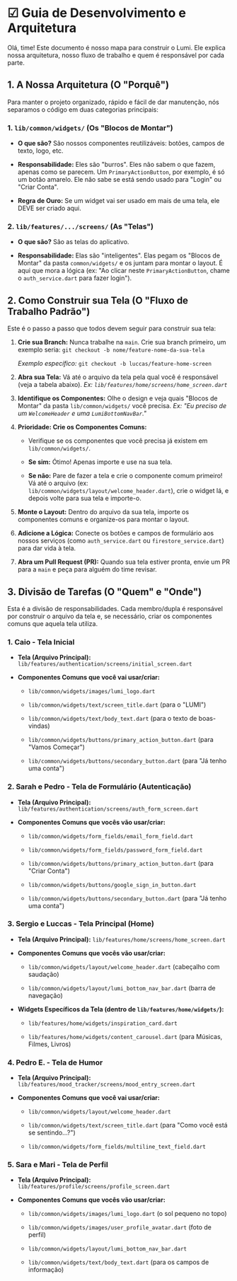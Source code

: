 # ☑ Guia de Desenvolvimento e Arquitetura

Olá, time! Este documento é nosso mapa para construir o Lumi. Ele explica nossa arquitetura, nosso fluxo de trabalho e quem é responsável por cada parte.

## 1. A Nossa Arquitetura (O "Porquê")

Para manter o projeto organizado, rápido e fácil de dar manutenção, nós separamos o código em duas categorias principais:

### 1. `lib/common/widgets/` (Os "Blocos de Montar")

* **O que são?** São nossos componentes reutilizáveis: botões, campos de texto, logo, etc.

* **Responsabilidade:** Eles são "burros". Eles não sabem o que fazem, apenas como se parecem. Um `PrimaryActionButton`, por exemplo, é só um botão amarelo. Ele não sabe se está sendo usado para "Login" ou "Criar Conta".

* **Regra de Ouro:** Se um widget vai ser usado em mais de uma tela, ele DEVE ser criado aqui.

### 2. `lib/features/.../screens/` (As "Telas")

* **O que são?** São as telas do aplicativo.

* **Responsabilidade:** Elas são "inteligentes". Elas pegam os "Blocos de Montar" da pasta `common/widgets/` e os juntam para montar o layout. É aqui que mora a lógica (ex: "Ao clicar neste `PrimaryActionButton`, chame o `auth_service.dart` para fazer login").

## 2. Como Construir sua Tela (O "Fluxo de Trabalho Padrão")

Este é o passo a passo que todos devem seguir para construir sua tela:

1. **Crie sua Branch:** Nunca trabalhe na `main`. Crie sua branch primeiro, um exemplo seria:
   `git checkout -b nome/feature-nome-da-sua-tela`

   *Exemplo específico:* `git checkout -b luccas/feature-home-screen`

2. **Abra sua Tela:** Vá até o arquivo da tela pela qual você é responsável (veja a tabela abaixo).
   *Ex: `lib/features/home/screens/home_screen.dart`*

3. **Identifique os Componentes:** Olhe o design e veja quais "Blocos de Montar" da pasta `lib/common/widgets/` você precisa.
   *Ex: "Eu preciso de um `WelcomeHeader` e uma `LumiBottomNavBar`."*

4. **Prioridade: Crie os Componentes Comuns:**

   * Verifique se os componentes que você precisa já existem em `lib/common/widgets/`.

   * **Se sim:** Ótimo! Apenas importe e use na sua tela.

   * **Se não:** Pare de fazer a tela e crie o componente comum primeiro! Vá até o arquivo (ex: `lib/common/widgets/layout/welcome_header.dart`), crie o widget lá, e depois volte para sua tela e importe-o.

5. **Monte o Layout:** Dentro do arquivo da sua tela, importe os componentes comuns e organize-os para montar o layout.

6. **Adicione a Lógica:** Conecte os botões e campos de formulário aos nossos serviços (como `auth_service.dart` ou `firestore_service.dart`) para dar vida à tela.

7. **Abra um Pull Request (PR):** Quando sua tela estiver pronta, envie um PR para a `main` e peça para alguém do time revisar.

## 3. Divisão de Tarefas (O "Quem" e "Onde")

Esta é a divisão de responsabilidades. Cada membro/dupla é responsável por construir o arquivo da tela e, se necessário, criar os componentes comuns que aquela tela utiliza.

### 1. Caio - Tela Inicial

* **Tela (Arquivo Principal):** `lib/features/authentication/screens/initial_screen.dart`

* **Componentes Comuns que você vai usar/criar:**

  * `lib/common/widgets/images/lumi_logo.dart`

  * `lib/common/widgets/text/screen_title.dart` (para o "LUMI")

  * `lib/common/widgets/text/body_text.dart` (para o texto de boas-vindas)

  * `lib/common/widgets/buttons/primary_action_button.dart` (para "Vamos Começar")

  * `lib/common/widgets/buttons/secondary_button.dart` (para "Já tenho uma conta")

### 2. Sarah e Pedro - Tela de Formulário (Autenticação)

* **Tela (Arquivo Principal):** `lib/features/authentication/screens/auth_form_screen.dart`

* **Componentes Comuns que vocês vão usar/criar:**

  * `lib/common/widgets/form_fields/email_form_field.dart`

  * `lib/common/widgets/form_fields/password_form_field.dart`

  * `lib/common/widgets/buttons/primary_action_button.dart` (para "Criar Conta")

  * `lib/common/widgets/buttons/google_sign_in_button.dart`

  * `lib/common/widgets/buttons/secondary_button.dart` (para "Já tenho uma conta")

### 3. Sergio e Luccas - Tela Principal (Home)

* **Tela (Arquivo Principal):** `lib/features/home/screens/home_screen.dart`

* **Componentes Comuns que vocês vão usar/criar:**

  * `lib/common/widgets/layout/welcome_header.dart` (cabeçalho com saudação)

  * `lib/common/widgets/layout/lumi_bottom_nav_bar.dart` (barra de navegação)

* **Widgets Específicos da Tela (dentro de `lib/features/home/widgets/`):**

  * `lib/features/home/widgets/inspiration_card.dart`

  * `lib/features/home/widgets/content_carousel.dart` (para Músicas, Filmes, Livros)

### 4. Pedro E. - Tela de Humor

* **Tela (Arquivo Principal):** `lib/features/mood_tracker/screens/mood_entry_screen.dart`

* **Componentes Comuns que você vai usar/criar:**

  * `lib/common/widgets/layout/welcome_header.dart`

  * `lib/common/widgets/text/screen_title.dart` (para "Como você está se sentindo...?")

  * `lib/common/widgets/form_fields/multiline_text_field.dart`

### 5. Sara e Mari - Tela de Perfil

* **Tela (Arquivo Principal):** `lib/features/profile/screens/profile_screen.dart`

* **Componentes Comuns que vocês vão usar/criar:**

  * `lib/common/widgets/images/lumi_logo.dart` (o sol pequeno no topo)

  * `lib/common/widgets/images/user_profile_avatar.dart` (foto de perfil)

  * `lib/common/widgets/layout/lumi_bottom_nav_bar.dart`

  * `lib/common/widgets/text/body_text.dart` (para os campos de informação)